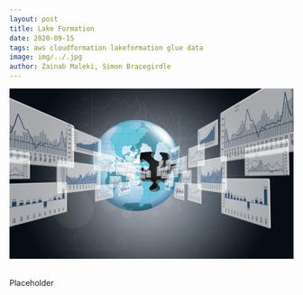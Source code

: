 ```yaml
---
layout: post
title: Lake Formation
date: 2020-09-15
tags: aws cloudformation lakeformation glue data
image: img/../.jpg
author: Zainab Maleki, Simon Bracegirdle
---
```

<center><img src="/img/kinesis-analytics/realize-real-time-analytics.jpg" /></center><br/>

Placeholder


